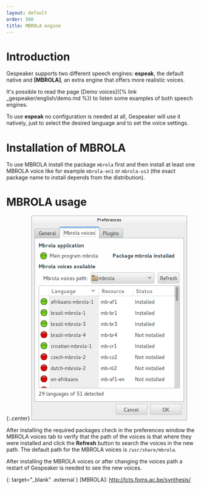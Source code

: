 ```yaml
---
layout: default
order: 500
title: MBROLA engine
---
```

# Introduction

Gespeaker supports two different speech engines: **espeak**, the default native
and **[MBROLA]**, an extra engine that offers more realistic voices.

It's possible to read the page
[Demo voices]({% link _gespeaker/english/demo.md %})
to listen some examples of both speech engines.

To use **espeak** no configuration is needed at all, Gespeaker will use it
natively, just to select the desired language and to set the voice settings.

# Installation of MBROLA

To use MBROLA install the package ```mbrola``` first and then install at least
one MBROLA voice like for example ```mbrola-en1``` or ```mbrola-us3```
(the exact package name to install depends from the distribution).

# MBROLA usage

{:.center}
![Preferences window for MBROLA](/resources/gespeaker/archive/latest/english/mbrola.png)

After installing the required packages check in the preferences window the
MBROLA voices tab to verify that the path of the voices is that where they were
installed and click the **Refresh** button to search the voices in the new path.
The default path for the MBROLA voices is ```/usr/share/mbrola```.

After installing the MBROLA voices or after changing the voices path a restart
of Gespeaker is needed to see the new voices.

{: target="_blank" .external }
[MBROLA]: http://tcts.fpms.ac.be/synthesis/
